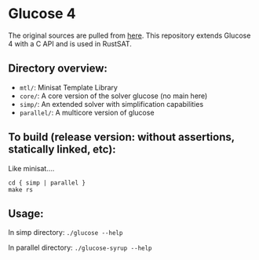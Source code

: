 # Glucose 4

The original sources are pulled from [here](https://www.labri.fr/perso/lsimon/research/glucose/#glucose-4.2.1).
This repository extends Glucose 4 with a C API and is used in RustSAT.

## Directory overview:

- `mtl/`: Minisat Template Library
- `core/`: A core version of the solver glucose (no main here)
- `simp/`: An extended solver with simplification capabilities
- `parallel/`: A multicore version of glucose

## To build (release version: without assertions, statically linked, etc):

Like minisat....

```
cd { simp | parallel }
make rs
```

## Usage:

In simp directory: `./glucose --help`

In parallel directory: `./glucose-syrup --help`
